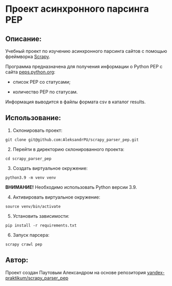 # Проект асинхронного парсинга PEP

## Описание:

Учебный проект по изучению асинхронного парсинга сайтов с помощью фреймворка 
[Scrapy](https://scrapy.org/).

Программа предназначена для получения информации о Python PEP с сайта 
[peps.python.org](https://peps.python.org):

- список PEP со статусами;

- количество PEP по статусам.

Информация выводится в файлы формата csv в каталог results.

## Использование:

1. Склонировать проект:

```
git clone git@github.com:AleksandrPU/scrapy_parser_pep.git
```

2. Перейти в директорию склонированного проекта:

```
cd scrapy_parser_pep
```

3. Создать виртуальное окружение:

```
python3.9 -m venv venv
```

**ВНИМАНИЕ!** Необходимо использовать Python версии 3.9.

4. Активировать виртуальное окружение:

```
source venv/bin/activate
```

5. Установить зависимости:

```
pip install -r requirements.txt
```

6. Запуск парсера:

```
scrapy crawl pep
```

## Автор:

Проект создан Паутовым Александром на основе репозитория 
[yandex-praktikum/scrapy_parser_pep](https://github.com/yandex-praktikum/scrapy_parser_pep)
